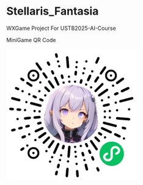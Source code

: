 # Stellaris_Fantasia
WXGame Project For USTB2025-AI-Course

MiniGame QR Code

 ![ ](/gh_762fb564e6ee_344.jpg)
